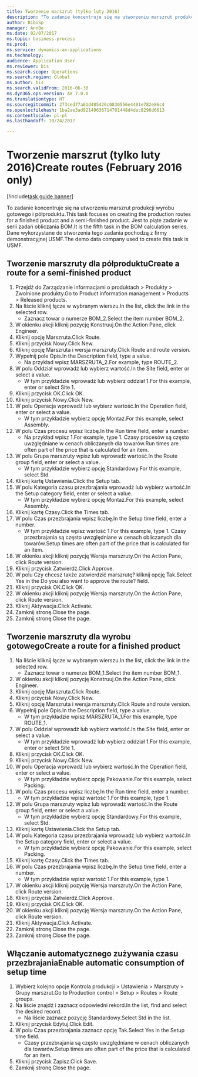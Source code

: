 ```yaml
--- 
title: Tworzenie marszrut (tylko luty 2016)
description: "To zadanie koncentruje się na utworzeniu marszrut produkcji wyrobu gotowego i półproduktu."
author: BibiSp
manager: AnnBe
ms.date: 02/07/2017
ms.topic: business-process
ms.prod: 
ms.service: dynamics-ax-applications
ms.technology: 
audience: Application User
ms.reviewer: bis
ms.search.scope: Operations
ms.search.region: Global
ms.author: bis
ms.search.validFrom: 2016-06-30
ms.dyn365.ops.version: AX 7.0.0
ms.translationtype: HT
ms.sourcegitcommit: 273ced77a61d485426c0830556e4401e782e86c4
ms.openlocfilehash: 1ba2ae3ad92149636714701448d4dac8296d6613
ms.contentlocale: pl-pl
ms.lasthandoff: 10/24/2017

---
```

# <a name="create-routes-february-2016-only"></a><span data-ttu-id="d4a27-103">Tworzenie marszrut (tylko luty 2016)</span><span class="sxs-lookup"><span data-stu-id="d4a27-103">Create routes (February 2016 only)</span></span>

[!include[task guide banner](../../includes/task-guide-banner.md)]

<span data-ttu-id="d4a27-104">To zadanie koncentruje się na utworzeniu marszrut produkcji wyrobu gotowego i półproduktu.</span><span class="sxs-lookup"><span data-stu-id="d4a27-104">This task focuses on creating the production routes for a finished product and a semi-finished product.</span></span> <span data-ttu-id="d4a27-105">Jest to piąte zadanie w serii zadań obliczania BOM.</span><span class="sxs-lookup"><span data-stu-id="d4a27-105">It is the fifth task in the BOM calculation series.</span></span> <span data-ttu-id="d4a27-106">Dane wykorzystane do stworzenia tego zadania pochodzą z firmy demonstracyjnej USMF.</span><span class="sxs-lookup"><span data-stu-id="d4a27-106">The demo data company used to create this task is USMF.</span></span>


## <a name="create-a-route-for-a-semi-finished-product"></a><span data-ttu-id="d4a27-107">Tworzenie marszruty dla półproduktu</span><span class="sxs-lookup"><span data-stu-id="d4a27-107">Create a route for a semi-finished product</span></span>
1. <span data-ttu-id="d4a27-108">Przejdź do Zarządzanie informacjami o produktach > Produkty > Zwolnione produkty.</span><span class="sxs-lookup"><span data-stu-id="d4a27-108">Go to Product information management > Products > Released products.</span></span>
2. <span data-ttu-id="d4a27-109">Na liście kliknij łącze w wybranym wierszu.</span><span class="sxs-lookup"><span data-stu-id="d4a27-109">In the list, click the link in the selected row.</span></span>
    * <span data-ttu-id="d4a27-110">Zaznacz towar o numerze BOM_2.</span><span class="sxs-lookup"><span data-stu-id="d4a27-110">Select the item number BOM_2.</span></span>  
3. <span data-ttu-id="d4a27-111">W okienku akcji kliknij pozycję Konstruuj.</span><span class="sxs-lookup"><span data-stu-id="d4a27-111">On the Action Pane, click Engineer.</span></span>
4. <span data-ttu-id="d4a27-112">Kliknij opcję Marszruta.</span><span class="sxs-lookup"><span data-stu-id="d4a27-112">Click Route.</span></span>
5. <span data-ttu-id="d4a27-113">Kliknij przycisk Nowy.</span><span class="sxs-lookup"><span data-stu-id="d4a27-113">Click New.</span></span>
6. <span data-ttu-id="d4a27-114">Kliknij opcję Marszruta i wersja marszruty.</span><span class="sxs-lookup"><span data-stu-id="d4a27-114">Click Route and route version.</span></span>
7. <span data-ttu-id="d4a27-115">Wypełnij pole Opis.</span><span class="sxs-lookup"><span data-stu-id="d4a27-115">In the Description field, type a value.</span></span>
    * <span data-ttu-id="d4a27-116">Na przykład wpisz MARSZRUTA_2.</span><span class="sxs-lookup"><span data-stu-id="d4a27-116">For example, type ROUTE_2.</span></span>  
8. <span data-ttu-id="d4a27-117">W polu Oddział wprowadź lub wybierz wartość.</span><span class="sxs-lookup"><span data-stu-id="d4a27-117">In the Site field, enter or select a value.</span></span>
    * <span data-ttu-id="d4a27-118">W tym przykładzie wprowadź lub wybierz oddział 1.</span><span class="sxs-lookup"><span data-stu-id="d4a27-118">For this example, enter or select Site 1.</span></span>  
9. <span data-ttu-id="d4a27-119">Kliknij przycisk OK.</span><span class="sxs-lookup"><span data-stu-id="d4a27-119">Click OK.</span></span>
10. <span data-ttu-id="d4a27-120">Kliknij przycisk Nowy.</span><span class="sxs-lookup"><span data-stu-id="d4a27-120">Click New.</span></span>
11. <span data-ttu-id="d4a27-121">W polu Operacja wprowadź lub wybierz wartość.</span><span class="sxs-lookup"><span data-stu-id="d4a27-121">In the Operation field, enter or select a value.</span></span>
    * <span data-ttu-id="d4a27-122">W tym przykładzie wybierz opcję Montaż.</span><span class="sxs-lookup"><span data-stu-id="d4a27-122">For this example, select Assembly.</span></span>  
12. <span data-ttu-id="d4a27-123">W polu Czas procesu wpisz liczbę.</span><span class="sxs-lookup"><span data-stu-id="d4a27-123">In the Run time field, enter a number.</span></span>
    * <span data-ttu-id="d4a27-124">Na przykład wpisz 1.</span><span class="sxs-lookup"><span data-stu-id="d4a27-124">For example, type 1.</span></span> <span data-ttu-id="d4a27-125">Czasy procesów są często uwzględniane w cenach obliczanych dla towarów.</span><span class="sxs-lookup"><span data-stu-id="d4a27-125">Run times are often part of the price that is calculated for an item.</span></span>  
13. <span data-ttu-id="d4a27-126">W polu Grupa marszruty wpisz lub wprowadź wartość.</span><span class="sxs-lookup"><span data-stu-id="d4a27-126">In the Route group field, enter or select a value.</span></span>
    * <span data-ttu-id="d4a27-127">W tym przykładzie wybierz opcję Standardowy.</span><span class="sxs-lookup"><span data-stu-id="d4a27-127">For this example, select Std.</span></span>  
14. <span data-ttu-id="d4a27-128">Kliknij kartę Ustawienia.</span><span class="sxs-lookup"><span data-stu-id="d4a27-128">Click the Setup tab.</span></span>
15. <span data-ttu-id="d4a27-129">W polu Kategoria czasu przezbrajania wprowadź lub wybierz wartość.</span><span class="sxs-lookup"><span data-stu-id="d4a27-129">In the Setup category field, enter or select a value.</span></span>
    * <span data-ttu-id="d4a27-130">W tym przykładzie wybierz opcję Montaż.</span><span class="sxs-lookup"><span data-stu-id="d4a27-130">For this example, select Assembly.</span></span>  
16. <span data-ttu-id="d4a27-131">Kliknij kartę Czasy.</span><span class="sxs-lookup"><span data-stu-id="d4a27-131">Click the Times tab.</span></span>
17. <span data-ttu-id="d4a27-132">W polu Czas przezbrajania wpisz liczbę.</span><span class="sxs-lookup"><span data-stu-id="d4a27-132">In the Setup time field, enter a number.</span></span>
    * <span data-ttu-id="d4a27-133">W tym przykładzie wpisz wartość 1.</span><span class="sxs-lookup"><span data-stu-id="d4a27-133">For this example, type 1.</span></span> <span data-ttu-id="d4a27-134">Czasy przezbrajania są często uwzględniane w cenach obliczanych dla towarów.</span><span class="sxs-lookup"><span data-stu-id="d4a27-134">Setup times are often part of the price that is calculated for an item.</span></span>  
18. <span data-ttu-id="d4a27-135">W okienku akcji kliknij pozycję Wersja marszruty.</span><span class="sxs-lookup"><span data-stu-id="d4a27-135">On the Action Pane, click Route version.</span></span>
19. <span data-ttu-id="d4a27-136">Kliknij przycisk Zatwierdź.</span><span class="sxs-lookup"><span data-stu-id="d4a27-136">Click Approve.</span></span>
20. <span data-ttu-id="d4a27-137">W polu Czy chcesz także zatwierdzić marszrutę? kliknij opcję Tak.</span><span class="sxs-lookup"><span data-stu-id="d4a27-137">Select Yes in the Do you also want to approve the route? field.</span></span>
21. <span data-ttu-id="d4a27-138">Kliknij przycisk OK.</span><span class="sxs-lookup"><span data-stu-id="d4a27-138">Click OK.</span></span>
22. <span data-ttu-id="d4a27-139">W okienku akcji kliknij pozycję Wersja marszruty.</span><span class="sxs-lookup"><span data-stu-id="d4a27-139">On the Action Pane, click Route version.</span></span>
23. <span data-ttu-id="d4a27-140">Kliknij Aktywacja.</span><span class="sxs-lookup"><span data-stu-id="d4a27-140">Click Activate.</span></span>
24. <span data-ttu-id="d4a27-141">Zamknij stronę.</span><span class="sxs-lookup"><span data-stu-id="d4a27-141">Close the page.</span></span>
25. <span data-ttu-id="d4a27-142">Zamknij stronę.</span><span class="sxs-lookup"><span data-stu-id="d4a27-142">Close the page.</span></span>

## <a name="create-a-route-for-a-finished-product"></a><span data-ttu-id="d4a27-143">Tworzenie marszruty dla wyrobu gotowego</span><span class="sxs-lookup"><span data-stu-id="d4a27-143">Create a route for a finished product</span></span>
1. <span data-ttu-id="d4a27-144">Na liście kliknij łącze w wybranym wierszu.</span><span class="sxs-lookup"><span data-stu-id="d4a27-144">In the list, click the link in the selected row.</span></span>
    * <span data-ttu-id="d4a27-145">Zaznacz towar o numerze BOM_1.</span><span class="sxs-lookup"><span data-stu-id="d4a27-145">Select the item number BOM_1.</span></span>  
2. <span data-ttu-id="d4a27-146">W okienku akcji kliknij pozycję Konstruuj.</span><span class="sxs-lookup"><span data-stu-id="d4a27-146">On the Action Pane, click Engineer.</span></span>
3. <span data-ttu-id="d4a27-147">Kliknij opcję Marszruta.</span><span class="sxs-lookup"><span data-stu-id="d4a27-147">Click Route.</span></span>
4. <span data-ttu-id="d4a27-148">Kliknij przycisk Nowy.</span><span class="sxs-lookup"><span data-stu-id="d4a27-148">Click New.</span></span>
5. <span data-ttu-id="d4a27-149">Kliknij opcję Marszruta i wersja marszruty.</span><span class="sxs-lookup"><span data-stu-id="d4a27-149">Click Route and route version.</span></span>
6. <span data-ttu-id="d4a27-150">Wypełnij pole Opis.</span><span class="sxs-lookup"><span data-stu-id="d4a27-150">In the Description field, type a value.</span></span>
    * <span data-ttu-id="d4a27-151">W tym przykładzie wpisz MARSZRUTA_1.</span><span class="sxs-lookup"><span data-stu-id="d4a27-151">For this example, type ROUTE_1.</span></span>  
7. <span data-ttu-id="d4a27-152">W polu Oddział wprowadź lub wybierz wartość.</span><span class="sxs-lookup"><span data-stu-id="d4a27-152">In the Site field, enter or select a value.</span></span>
    * <span data-ttu-id="d4a27-153">W tym przykładzie wprowadź lub wybierz oddział 1.</span><span class="sxs-lookup"><span data-stu-id="d4a27-153">For this example, enter or select Site 1.</span></span>  
8. <span data-ttu-id="d4a27-154">Kliknij przycisk OK.</span><span class="sxs-lookup"><span data-stu-id="d4a27-154">Click OK.</span></span>
9. <span data-ttu-id="d4a27-155">Kliknij przycisk Nowy.</span><span class="sxs-lookup"><span data-stu-id="d4a27-155">Click New.</span></span>
10. <span data-ttu-id="d4a27-156">W polu Operacja wprowadź lub wybierz wartość.</span><span class="sxs-lookup"><span data-stu-id="d4a27-156">In the Operation field, enter or select a value.</span></span>
    * <span data-ttu-id="d4a27-157">W tym przykładzie wybierz opcję Pakowanie.</span><span class="sxs-lookup"><span data-stu-id="d4a27-157">For this example, select Packing.</span></span>  
11. <span data-ttu-id="d4a27-158">W polu Czas procesu wpisz liczbę.</span><span class="sxs-lookup"><span data-stu-id="d4a27-158">In the Run time field, enter a number.</span></span>
    * <span data-ttu-id="d4a27-159">W tym przykładzie wpisz wartość 1.</span><span class="sxs-lookup"><span data-stu-id="d4a27-159">For this example, type 1.</span></span>  
12. <span data-ttu-id="d4a27-160">W polu Grupa marszruty wpisz lub wprowadź wartość.</span><span class="sxs-lookup"><span data-stu-id="d4a27-160">In the Route group field, enter or select a value.</span></span>
    * <span data-ttu-id="d4a27-161">W tym przykładzie wybierz opcję Standardowy.</span><span class="sxs-lookup"><span data-stu-id="d4a27-161">For this example, select Std.</span></span>  
13. <span data-ttu-id="d4a27-162">Kliknij kartę Ustawienia.</span><span class="sxs-lookup"><span data-stu-id="d4a27-162">Click the Setup tab.</span></span>
14. <span data-ttu-id="d4a27-163">W polu Kategoria czasu przezbrajania wprowadź lub wybierz wartość.</span><span class="sxs-lookup"><span data-stu-id="d4a27-163">In the Setup category field, enter or select a value.</span></span>
    * <span data-ttu-id="d4a27-164">W tym przykładzie wybierz opcję Pakowanie.</span><span class="sxs-lookup"><span data-stu-id="d4a27-164">For this example, select Packing.</span></span>  
15. <span data-ttu-id="d4a27-165">Kliknij kartę Czasy.</span><span class="sxs-lookup"><span data-stu-id="d4a27-165">Click the Times tab.</span></span>
16. <span data-ttu-id="d4a27-166">W polu Czas przezbrajania wpisz liczbę.</span><span class="sxs-lookup"><span data-stu-id="d4a27-166">In the Setup time field, enter a number.</span></span>
    * <span data-ttu-id="d4a27-167">W tym przykładzie wpisz wartość 1.</span><span class="sxs-lookup"><span data-stu-id="d4a27-167">For this example, type 1.</span></span>  
17. <span data-ttu-id="d4a27-168">W okienku akcji kliknij pozycję Wersja marszruty.</span><span class="sxs-lookup"><span data-stu-id="d4a27-168">On the Action Pane, click Route version.</span></span>
18. <span data-ttu-id="d4a27-169">Kliknij przycisk Zatwierdź.</span><span class="sxs-lookup"><span data-stu-id="d4a27-169">Click Approve.</span></span>
19. <span data-ttu-id="d4a27-170">Kliknij przycisk OK.</span><span class="sxs-lookup"><span data-stu-id="d4a27-170">Click OK.</span></span>
20. <span data-ttu-id="d4a27-171">W okienku akcji kliknij pozycję Wersja marszruty.</span><span class="sxs-lookup"><span data-stu-id="d4a27-171">On the Action Pane, click Route version.</span></span>
21. <span data-ttu-id="d4a27-172">Kliknij Aktywacja.</span><span class="sxs-lookup"><span data-stu-id="d4a27-172">Click Activate.</span></span>
22. <span data-ttu-id="d4a27-173">Zamknij stronę.</span><span class="sxs-lookup"><span data-stu-id="d4a27-173">Close the page.</span></span>
23. <span data-ttu-id="d4a27-174">Zamknij stronę.</span><span class="sxs-lookup"><span data-stu-id="d4a27-174">Close the page.</span></span>

## <a name="enable-automatic-consumption-of-setup-time"></a><span data-ttu-id="d4a27-175">Włączanie automatycznego zużywania czasu przezbrajania</span><span class="sxs-lookup"><span data-stu-id="d4a27-175">Enable automatic consumption of setup time</span></span>
1. <span data-ttu-id="d4a27-176">Wybierz kolejno opcje Kontrola produkcji > Ustawienia > Marszruty > Grupy marszrut.</span><span class="sxs-lookup"><span data-stu-id="d4a27-176">Go to Production control > Setup > Routes > Route groups.</span></span>
2. <span data-ttu-id="d4a27-177">Na liście znajdź i zaznacz odpowiedni rekord.</span><span class="sxs-lookup"><span data-stu-id="d4a27-177">In the list, find and select the desired record.</span></span>
    * <span data-ttu-id="d4a27-178">Na liście zaznacz pozycję Standardowy.</span><span class="sxs-lookup"><span data-stu-id="d4a27-178">Select Std in the list.</span></span>  
3. <span data-ttu-id="d4a27-179">Kliknij przycisk Edytuj.</span><span class="sxs-lookup"><span data-stu-id="d4a27-179">Click Edit.</span></span>
4. <span data-ttu-id="d4a27-180">W polu Czas przezbrajania zaznacz opcję Tak.</span><span class="sxs-lookup"><span data-stu-id="d4a27-180">Select Yes in the Setup time field.</span></span>
    * <span data-ttu-id="d4a27-181">Czasy przezbrajania są często uwzględniane w cenach obliczanych dla towarów.</span><span class="sxs-lookup"><span data-stu-id="d4a27-181">Setup times are often part of the price that is calculated for an item.</span></span>  
5. <span data-ttu-id="d4a27-182">Kliknij przycisk Zapisz.</span><span class="sxs-lookup"><span data-stu-id="d4a27-182">Click Save.</span></span>
6. <span data-ttu-id="d4a27-183">Zamknij stronę.</span><span class="sxs-lookup"><span data-stu-id="d4a27-183">Close the page.</span></span>


